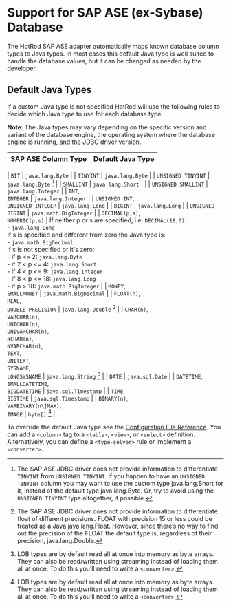 # Support for SAP ASE (ex-Sybase) Database

The HotRod SAP ASE adapter automatically maps known database column types to Java types. In most cases this default Java type is well suited to handle the database values, but it can be changed as needed by the developer.

## Default Java Types

If a custom Java type is not specified HotRod will use the following rules to decide which Java type to use for each database type.

**Note**: The Java types may vary depending on the specific version and variant of the database engine, the operating system where the database engine is running, and the JDBC driver version.

| SAP ASE Column Type | Default Java Type |
| -- | -- |

| `BIT` | `java.lang.Byte` |
| `TINYINT` | `java.lang.Byte` |
| `UNSIGNED TINYINT` | `java.lang.Byte` [^2] |
| `SMALLINT` | `java.lang.Short` | |
| `UNSIGNED SMALLINT` | `java.lang.Integer` |
| `INT`,<br/>`INTEGER` | `java.lang.Integer` |
| `UNSIGNED INT`,<br/>`UNSIGNED INTEGER` | `java.lang.Long` |
| `BIGINT` | `java.lang.Long` |
| `UNSIGNED BIGINT` | `java.math.BigInteger` |
| `DECIMAL(p,s)`,<br/>`NUMERIC(p,s)` | If neither p or s are specified, i.e. `DECIMAL(18,0)`:<br/>- `java.lang.Long`<br/>If s is specified and different from zero the Java type is:<br/>- `java.math.BigDecimal`<br/>if s is not specified or it's zero:<br/>- if p <= 2: `java.lang.Byte`<br/>- if 2 < p <= 4: `java.lang.Short`<br/>- if 4 < p <= 9: `java.lang.Integer`<br/>- if 8 < p <= 18: `java.lang.Long`<br/>- if p > 18: `java.math.BigInteger` |
| `MONEY`,<br/>`SMALLMONEY` | `java.math.BigDecimal` |
| `FLOAT(n)`,<br/>`REAL`,<br/>`DOUBLE PRECISION` | `java.lang.Double` [^3] |
| `CHAR(n)`,<br/>`VARCHAR(n)`,<br/>`UNICHAR(n)`,<br/>`UNIVARCHAR(n)`,<br/>`NCHAR(n)`,<br/>`NVARCHAR(n)`,<br/>`TEXT`,<br/>`UNITEXT`,<br/>`SYSNAME`,<br/>`LONGSYSNAME` | `java.lang.String` [^1] |
| `DATE` | `java.sql.Date` |
| `DATETIME`,<br/>`SMALLDATETIME`,<br/>`BIGDATETIME` | `java.sql.Timestamp` |
| `TIME`,<br/>`BIGTIME` | `java.sql.Timestamp` |
| `BINARY(n)`,<br/>`VARBINARY(n\|MAX)`,<br/>`IMAGE` | `byte[]` [^1] |


[^1]: LOB types are by default read all at once into memory as byte arrays. They can also be read/written using streaming instead of loading them all at once. To do this you’ll need to write a `<converter>`.

[^2]: The SAP ASE JDBC driver does not provide information to differentiate `TINYINT` from `UNSIGNED TINYINT`. If you happen to have an `UNSIGNED TINYINT` column you may want to use the custom type java.lang.Short for it, instead of the default type java.lang.Byte. Or, try to avoid using the `UNSIGNED TINYINT` type altogether, if possible.

[^3]: The SAP ASE JDBC driver does not provide information to differentiate float of different precisions. FLOAT with precision 15 or less could be treated as a Java java.lang.Float. However, since there’s no way to find out the precision of the FLOAT the default type is, regardless of their precision, java.lang.Double.



To override the default Java type see the [Configuration File Reference](../configuration-file-structure.md). You can add a `<column>` tag to a `<table>`, `<view>`, or `<select>` definition. Alternatively, you can define a `<type-solver>` rule or implement a `<converter>`.

